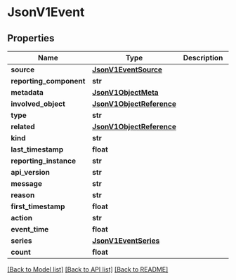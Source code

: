 # JsonV1Event


## Properties
Name | Type | Description | Notes
------------ | ------------- | ------------- | -------------
**source** | [**JsonV1EventSource**](JsonV1EventSource.md) |  | [optional] 
**reporting_component** | **str** |  | [optional] 
**metadata** | [**JsonV1ObjectMeta**](JsonV1ObjectMeta.md) |  | [optional] 
**involved_object** | [**JsonV1ObjectReference**](JsonV1ObjectReference.md) |  | [optional] 
**type** | **str** |  | [optional] 
**related** | [**JsonV1ObjectReference**](JsonV1ObjectReference.md) |  | [optional] 
**kind** | **str** |  | [optional] 
**last_timestamp** | **float** |  | [optional] 
**reporting_instance** | **str** |  | [optional] 
**api_version** | **str** |  | [optional] 
**message** | **str** |  | [optional] 
**reason** | **str** |  | [optional] 
**first_timestamp** | **float** |  | [optional] 
**action** | **str** |  | [optional] 
**event_time** | **float** |  | [optional] 
**series** | [**JsonV1EventSeries**](JsonV1EventSeries.md) |  | [optional] 
**count** | **float** |  | [optional] 

[[Back to Model list]](../README.md#documentation-for-models) [[Back to API list]](../README.md#documentation-for-api-endpoints) [[Back to README]](../README.md)


